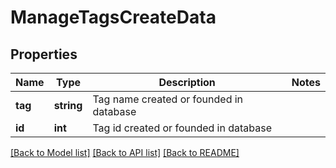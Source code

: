 # ManageTagsCreateData

## Properties
Name | Type | Description | Notes
------------ | ------------- | ------------- | -------------
**tag** | **string** | Tag name created or founded in database | 
**id** | **int** | Tag id created or founded in database | 

[[Back to Model list]](../README.md#documentation-for-models) [[Back to API list]](../README.md#documentation-for-api-endpoints) [[Back to README]](../README.md)


